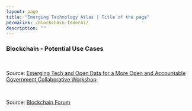 ```yaml
---
layout: page
title: "Emerging Technology Atlas | Title of the page"
permalink: /blockchain-federal/
description: ""
---
```


### Blockchain - Potential Use Cases

<p> <br> </p>

<p>Source: <a href="/emerging-technology-atlas/blockchain-workshop/"><span>Emerging Tech and Open Data for a More Open and Accountable Government Collaborative Workshop</span></a></p>
<p> <br> </p>
<p>Source: <a href="/emerging-technology-atlas/blockchain-forum/"><span>Blockchain Forum</span></a></p>

